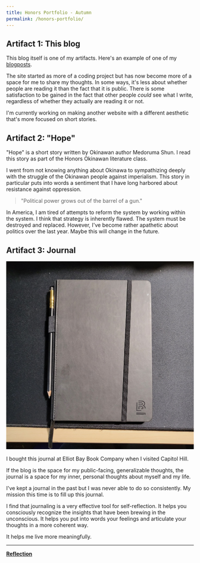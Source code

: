 ```yaml
---
title: Honors Portfolio - Autumn
permalink: /honors-portfolio/
---
```

## Artifact 1: This blog
This blog itself is one of my artifacts. Here's an example of one of my [blogposts](https://minorenji.github.io/no-longer-human/).

The site started as more of a coding project but has now become more of a space for me to share my thoughts. In some ways, it's less about whether people are reading it than the fact that it is public. There is some satisfaction to be gained in the fact that other people *could* see what I write, regardless of whether they actually are reading it or not.

I'm currently working on making another website with a different aesthetic that's more focused on short stories.

## Artifact 2: "Hope"

"Hope" is a short story written by Okinawan author Medoruma Shun. I read this story as part of the Honors Okinawan literature class.

I went from not knowing anything about Okinawa to sympathizing deeply with the struggle of the Okinawan people against imperialism. This story in particular puts into words a sentiment that I have long harbored about resistance against oppression. 

> "Political power grows out of the barrel of a gun." 

In America, I am tired of attempts to reform the system by working within the system. I think that strategy is inherently flawed. The system must be destroyed and replaced. However, I've become rather apathetic about politics over the last year. Maybe this will change in the future.

## Artifact 3: Journal
<img src="../assets/images/journal.jpg" alt="journal"/>

I bought this journal at Elliot Bay Book Company when I visited Capitol Hill.

If the blog is the space for my public-facing, generalizable thoughts, the journal is a space for my inner, personal thoughts about myself and my life.

I've kept a journal in the past but I was never able to do so consistently. My mission this time is to fill up this journal.

I find that journaling is a very effective tool for self-reflection. It helps you consciously recognize the insights that have been brewing in the unconscious. It helps you put into words your feelings and articulate your thoughts in a more coherent way.

It helps me live more meaningfully.

---

[**Reflection**](https://uwnetid-my.sharepoint.com/:w:/g/personal/seanlim_uw_edu/EW4t2LqUK4lEiSw0Kjl8MzUBbiPYy7GrB0z5qcVeaLit5w?e=5kiWzG)
